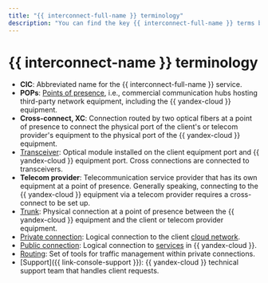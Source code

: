 ```yaml
---
title: "{{ interconnect-full-name }} terminology"
description: "You can find the key {{ interconnect-full-name }} terms below."
---
```


# {{ interconnect-name }} terminology 

* **CIC**: Abbreviated name for the {{ interconnect-full-name }} service.
* **POPs**: [Points of presence](./pops.md), i.e., commercial communication hubs hosting third-party network equipment, including the {{ yandex-cloud }} equipment.
* **Cross-connect, XC**: Connection routed by two optical fibers at a point of presence to connect the physical port of the client's or telecom provider's equipment to the physical port of the {{ yandex-cloud }} equipment.
* [Transceiver](./transceivers.md): Optical module installed on the client equipment port and {{ yandex-cloud }} equipment port. Cross connections are connected to transceivers.
* **Telecom provider**: Telecommunication service provider that has its own equipment at a point of presence. Generally speaking, connecting to the {{ yandex-cloud }} equipment via a telecom provider requires a cross-connect to be set up.
* [Trunk](./trunk.md): Physical connection at a point of presence between the {{ yandex-cloud }} equipment and the client or telecom provider equipment.
* [Private connection](./priv-con.md): Logical connection to the client [cloud network](../../vpc/concepts/network.md#network).
* [Public connection](./pub-con.md): Logical connection to [services](./pub-con.md#svc-list) in {{ yandex-cloud }}.
* [Routing](./routing.md): Set of tools for traffic management within private connections.
* [Support]({{ link-console-support }}): {{ yandex-cloud }} technical support team that handles client requests.
